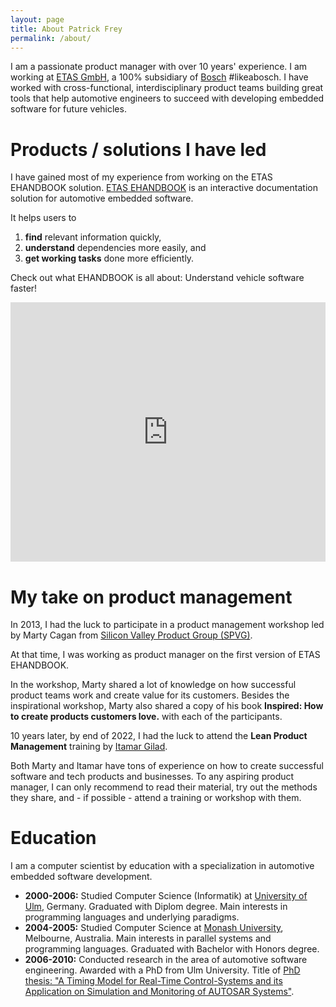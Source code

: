 ```yaml
---
layout: page
title: About Patrick Frey
permalink: /about/
---
```


I am a passionate product manager with over 10 years' experience. I am working at [ETAS GmbH](http://www.etas.com), a 100% subsidiary of [Bosch](http://www.etas.com) #likeabosch. I have worked with cross-functional, interdisciplinary product teams building great tools that help automotive engineers to succeed with developing embedded software for future vehicles.

# Products / solutions I have led

I have gained most of my experience from working on the ETAS EHANDBOOK solution. [ETAS EHANDBOOK](http://www.etas.com/ehandbook) is an interactive documentation solution for automotive embedded software. 

It helps users to 
1. **find** relevant information quickly, 
2. **understand** dependencies more easily, and 
3. **get working tasks** done more efficiently. 

Check out what EHANDBOOK is all about: Understand vehicle software faster!

<iframe width="100%" height="415px" src="https://www.youtube.com/embed/XFDOwmg1ijM" title="EHANDBOOK – Understand vehicle software faster" frameborder="0" allow="accelerometer; autoplay; clipboard-write; encrypted-media; gyroscope; picture-in-picture" allowfullscreen></iframe>

# My take on product management

In 2013, I had the luck to participate in a product management workshop led by Marty Cagan from [Silicon Valley Product Group (SPVG)](https://www.svpg.com/). 

At that time, I was working as product manager on the first version of ETAS EHANDBOOK. 

In the workshop, Marty shared a lot of knowledge on how successful product teams work and create value for its customers. Besides the inspirational workshop, Marty also shared a copy of his book **Inspired: How to create products customers love.** with each of the participants. 

10 years later, by end of 2022, I had the luck to attend the **Lean Product Management** training by [Itamar Gilad](https://itamargilad.com/). 

Both Marty and Itamar have tons of experience on how to create successful software and tech products and businesses. To any aspiring product manager, I can only recommend to read their material, try out the methods they share, and - if possible - attend a training or workshop with them. 

# Education

I am a computer scientist by education with a specialization in automotive embedded software development. 

* **2000-2006:** Studied Computer Science (Informatik) at [University of Ulm](https://www.uni-ulm.de/), Germany. Graduated with Diplom degree. Main interests in programming languages and underlying paradigms. 
* **2004-2005:** Studied Computer Science at [Monash University](https://www.monash.edu/), Melbourne, Australia. Main interests in parallel systems and programming languages. Graduated with Bachelor with Honors degree. 
* **2006-2010:** Conducted research in the area of automotive software engineering. Awarded with a PhD from Ulm University. Title of [PhD thesis: "A Timing Model for Real-Time Control-Systems and its Application on Simulation and Monitoring of AUTOSAR Systems"](https://www.linkedin.com/in/freypatrick/overlay/50016542/single-media-viewer?type=DOCUMENT&profileId=ACoAAAy3fMABdRHS-IHJ4YuMaaVL7OFYF5j2mx4&lipi=urn%3Ali%3Apage%3Ad_flagship3_profile_view_base%3BkqX4E8x8RlWBewbqax6LsQ%3D%3D). 
